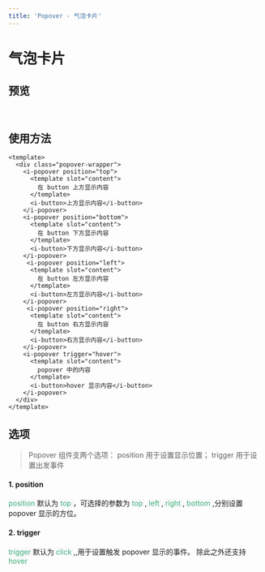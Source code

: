```yaml
---
title: 'Popover - 气泡卡片'
---
```

# 气泡卡片
## 预览
&nbsp;
<ClientOnly>
    <popover-demo></popover-demo>
</ClientOnly>

## 使用方法
```vue
<template>
  <div class="popover-wrapper">
    <i-popover position="top">
      <template slot="content">
        在 button 上方显示内容
      </template>
      <i-button>上方显示内容</i-button>
    </i-popover>
    <i-popover position="bottom">
      <template slot="content">
        在 button 下方显示内容
      </template>
      <i-button>下方显示内容</i-button>
    </i-popover>
     <i-popover position="left">
      <template slot="content">
        在 button 左方显示内容
      </template>
      <i-button>左方显示内容</i-button>
    </i-popover>
     <i-popover position="right">
      <template slot="content">
        在 button 右方显示内容
      </template>
      <i-button>右方显示内容</i-button>
    </i-popover>
    <i-popover trigger="hover">
      <template slot="content">
        popover 中的内容
      </template>
      <i-button>hover 显示内容</i-button>
    </i-popover>
  </div>
</template>
```
## 选项
> Popover 组件支两个选项： position 用于设置显示位置； trigger 用于设置出发事件
#### 1. position
<span style='color:#3eaf7c;background-color:#F8F8F8'> position </span> 默认为 <span style='color:#3eaf7c;background-color:#F8F8F8'> top </span>，可选择的参数为 
<span style='color:#3eaf7c;background-color:#F8F8F8'> top </span>,<span style='color:#3eaf7c;background-color:#F8F8F8'> left </span>,<span style='color:#3eaf7c;background-color:#F8F8F8'> right </span>,<span style='color:#3eaf7c;background-color:#F8F8F8'> bottom </span>,分别设置 popover 显示的方位。

#### 2. trigger
<span style='color:#3eaf7c;background-color:#F8F8F8'> trigger </span> 默认为<span style='color:#3eaf7c;background-color:#F8F8F8'> click </span>,,用于设置触发 popover 显示的事件。 除此之外还支持<span style='color:#3eaf7c;background-color:#F8F8F8'> hover </span>
